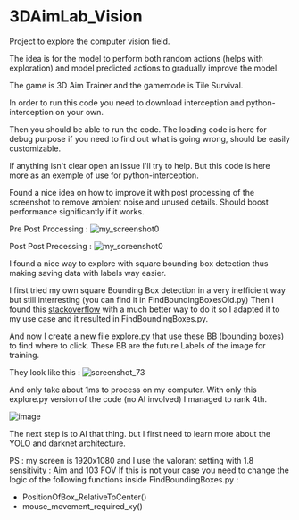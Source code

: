 # 3DAimLab_Vision
Project to explore the computer vision field.

The idea is for the model to perform both random actions (helps with exploration) and model predicted actions to gradually improve the model.

The game is 3D Aim Trainer and the gamemode is Tile Survival.

In order to run this code you need to download interception and python-interception on your own.

Then you should be able to run the code.
The loading code is here for debug purpose if you need to find out what is going wrong, should be easily customizable.

If anything isn't clear open an issue I'll try to help. But this code is here more as an exemple of use for python-interception.



Found a nice idea on how to improve it with post processing of the screenshot to remove ambient noise and unused details.
Should boost performance significantly if it works.

Pre Post Processing :
![my_screenshot0](https://github.com/LjAquinox/3DAimLab_Vision/assets/125894602/bc030764-780d-4b90-b083-aa11d95dabee)

Post Post Precessing :
![my_screenshot0](https://github.com/LjAquinox/3DAimLab_Vision/assets/125894602/a81150d6-8c58-4575-a590-57760f3fb891)


I found a nice way to explore with square bounding box detection thus making saving data with labels way easier.

I first tried my own square Bounding Box detection in a very inefficient way but still interresting (you can find it in FindBoundingBoxesOld.py)
Then I found this [stackoverflow](https://stackoverflow.com/questions/55169645/square-detection-in-image) with a much better way to do it so I adapted it to my use case and it resulted in FindBoundingBoxes.py.

And now I create a new file explore.py that use these BB (bounding boxes) to find where to click. These BB are the future Labels of the image for training.

They look like this :
![screenshot_73](https://github.com/LjAquinox/3DAimLab_Vision/assets/125894602/f74772ea-e6cf-4bf6-9452-84d11f59fa30)

And only take about 1ms to process on my computer. 
With only this explore.py version of the code (no AI involved) I managed to rank 4th.

![image](https://github.com/LjAquinox/3DAimLab_Vision/assets/125894602/56bf35ff-a344-4b3a-9beb-0237890934ae)

The next step is to AI that thing. but I first need to learn more about the YOLO and darknet architecture.

PS : my screen is 1920x1080 and I use the valorant setting with 1.8 sensitivity : Aim and 103 FOV
If this is not your case you need to change the logic of the following functions inside FindBoundingBoxes.py :
  - PositionOfBox_RelativeToCenter()
  - mouse_movement_required_xy()

